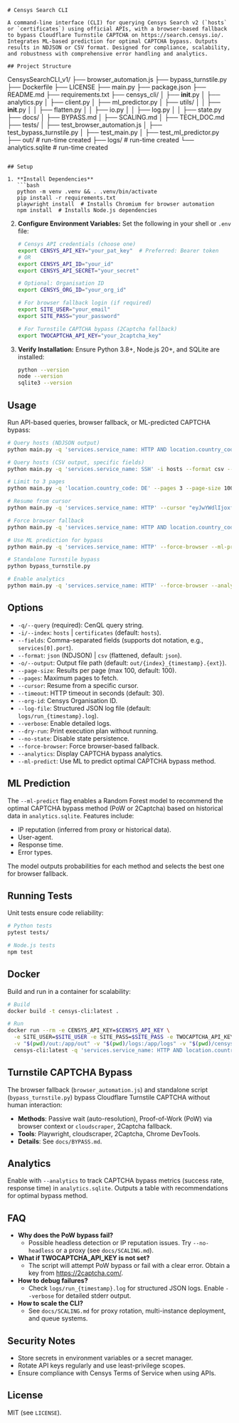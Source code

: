 ```
# Censys Search CLI

A command-line interface (CLI) for querying Censys Search v2 (`hosts` or `certificates`) using official APIs, with a browser-based fallback to bypass Cloudflare Turnstile CAPTCHA on https://search.censys.io/. Integrates ML-based prediction for optimal CAPTCHA bypass. Outputs results in NDJSON or CSV format. Designed for compliance, scalability, and robustness with comprehensive error handling and analytics.

## Project Structure
```
CensysSearchCLI_v1/
├── browser_automation.js
├── bypass_turnstile.py
├── Dockerfile
├── LICENSE
├── main.py
├── package.json
├── README.md
├── requirements.txt
├── censys_cli/
│   ├── __init__.py
│   ├── analytics.py
│   ├── client.py
│   ├── ml_predictor.py
│   ├── utils/
│   │   ├── __init__.py
│   │   ├── flatten.py
│   │   ├── io.py
│   │   ├── log.py
│   │   ├── state.py
├── docs/
│   ├── BYPASS.md
│   ├── SCALING.md
│   ├── TECH_DOC.md
├── tests/
│   ├── test_browser_automation.js
│   ├── test_bypass_turnstile.py
│   ├── test_main.py
│   ├── test_ml_predictor.py
├── out/                     # run-time created
├── logs/                    # run-time created
└── analytics.sqlite         # run-time created

```

## Setup

1. **Install Dependencies**
   ```bash
   python -m venv .venv && . .venv/bin/activate
   pip install -r requirements.txt
   playwright install  # Installs Chromium for browser automation
   npm install  # Installs Node.js dependencies
```

2. **Configure Environment Variables:** Set the following in your shell or `.env` file:

   ```bash
   # Censys API credentials (choose one)
   export CENSYS_API_KEY="your_pat_key"  # Preferred: Bearer token
   # OR
   export CENSYS_API_ID="your_id"
   export CENSYS_API_SECRET="your_secret"
   
   # Optional: Organisation ID
   export CENSYS_ORG_ID="your_org_id"
   
   # For browser fallback login (if required)
   export SITE_USER="your_email"
   export SITE_PASS="your_password"
   
   # For Turnstile CAPTCHA bypass (2Captcha fallback)
   export TWOCAPTCHA_API_KEY="your_2captcha_key"
   ```

3. **Verify Installation:** Ensure Python 3.8+, Node.js 20+, and SQLite are installed:

   ```bash
   python --version
   node --version
   sqlite3 --version
   ```

## Usage

Run API-based queries, browser fallback, or ML-predicted CAPTCHA bypass:

```bash
# Query hosts (NDJSON output)
python main.py -q 'services.service_name: HTTP AND location.country_code: IT' -i hosts --format json -o out/it_http.ndjson

# Query hosts (CSV output, specific fields)
python main.py -q 'services.service_name: SSH' -i hosts --format csv --fields ip,location.country_code,services[0].port -o out/ssh.csv

# Limit to 3 pages
python main.py -q 'location.country_code: DE' --pages 3 --page-size 100

# Resume from cursor
python main.py -q 'services.service_name: HTTP' --cursor "eyJwYWdlIjoxfQ=="

# Force browser fallback
python main.py -q 'services.service_name: HTTP AND location.country_code: IT' --force-browser

# Use ML prediction for bypass
python main.py -q 'services.service_name: HTTP' --force-browser --ml-predict

# Standalone Turnstile bypass
python bypass_turnstile.py

# Enable analytics
python main.py -q 'services.service_name: HTTP' --force-browser --analytics
```

## Options

- `-q/--query` (required): CenQL query string.
- `-i/--index`: `hosts` | `certificates` (default: `hosts`).
- `--fields`: Comma-separated fields (supports dot notation, e.g., `services[0].port`).
- `--format`: `json` (NDJSON) | `csv` (flattened, default: `json`).
- `-o/--output`: Output file path (default: `out/{index}_{timestamp}.{ext}`).
- `--page-size`: Results per page (max 100, default: 100).
- `--pages`: Maximum pages to fetch.
- `--cursor`: Resume from a specific cursor.
- `--timeout`: HTTP timeout in seconds (default: 30).
- `--org-id`: Censys Organisation ID.
- `--log-file`: Structured JSON log file (default: `logs/run_{timestamp}.log`).
- `--verbose`: Enable detailed logs.
- `--dry-run`: Print execution plan without running.
- `--no-state`: Disable state persistence.
- `--force-browser`: Force browser-based fallback.
- `--analytics`: Display CAPTCHA bypass analytics.
- `--ml-predict`: Use ML to predict optimal CAPTCHA bypass method.

## ML Prediction

The `--ml-predict` flag enables a Random Forest model to recommend the optimal CAPTCHA bypass method (PoW or 2Captcha) based on historical data in `analytics.sqlite`. Features include:

- IP reputation (inferred from proxy or historical data).
- User-agent.
- Response time.
- Error types.

The model outputs probabilities for each method and selects the best one for browser fallback.

## Running Tests

Unit tests ensure code reliability:

```bash
# Python tests
pytest tests/

# Node.js tests
npm test
```

## Docker

Build and run in a container for scalability:

```bash
# Build
docker build -t censys-cli:latest .

# Run
docker run --rm -e CENSYS_API_KEY=$CENSYS_API_KEY \
  -e SITE_USER=$SITE_USER -e SITE_PASS=$SITE_PASS -e TWOCAPTCHA_API_KEY=$TWOCAPTCHA_API_KEY \
  -v "$(pwd)/out:/app/out" -v "$(pwd)/logs:/app/logs" -v "$(pwd)/censys_state.sqlite:/app/censys_state.sqlite" \
  censys-cli:latest -q 'services.service_name: HTTP AND location.country_code: IT' -i hosts --pages 2 --format json
```

## Turnstile CAPTCHA Bypass

The browser fallback (`browser_automation.js`) and standalone script (`bypass_turnstile.py`) bypass Cloudflare Turnstile CAPTCHA without human interaction:

- **Methods**: Passive wait (auto-resolution), Proof-of-Work (PoW) via browser context or `cloudscraper`, 2Captcha fallback.
- **Tools**: Playwright, cloudscraper, 2Captcha, Chrome DevTools.
- **Details**: See `docs/BYPASS.md`.

## Analytics

Enable with `--analytics` to track CAPTCHA bypass metrics (success rate, response time) in `analytics.sqlite`. Outputs a table with recommendations for optimal bypass method.

## FAQ

- **Why does the PoW bypass fail?**
  - Possible headless detection or IP reputation issues. Try `--no-headless` or a proxy (see `docs/SCALING.md`).
- **What if TWOCAPTCHA_API_KEY is not set?**
  - The script will attempt PoW bypass or fail with a clear error. Obtain a key from https://2captcha.com/.
- **How to debug failures?**
  - Check `logs/run_{timestamp}.log` for structured JSON logs. Enable `--verbose` for detailed stderr output.
- **How to scale the CLI?**
  - See `docs/SCALING.md` for proxy rotation, multi-instance deployment, and queue systems.

## Security Notes

- Store secrets in environment variables or a secret manager.
- Rotate API keys regularly and use least-privilege scopes.
- Ensure compliance with Censys Terms of Service when using APIs.

## License

MIT (see `LICENSE`).

```
